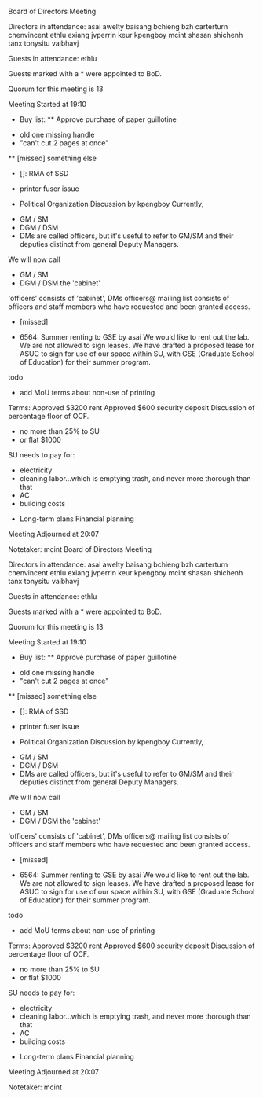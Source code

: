 Board of Directors Meeting

Directors in attendance:
asai
awelty
baisang
bchieng
bzh
carterturn
chenvincent
ethlu
exiang
jvperrin
keur
kpengboy
mcint
shasan
shichenh
tanx
tonysitu
vaibhavj

Guests in attendance:
ethlu

Guests marked with a * were appointed to BoD.

Quorum for this meeting is 13

Meeting Started at 19:10
* Buy list:
** Approve purchase of paper guillotine
- old one missing handle
- "can't cut 2 pages at once"

** [missed] something else

* []: RMA of SSD

* printer fuser issue


* Political Organization Discussion
by kpengboy
Currently, 
- GM / SM
- DGM / DSM
- DMs
are called officers, but it's useful to refer to GM/SM and their deputies
distinct from general Deputy Managers.

We will now call 
- GM / SM
- DGM / DSM
the 'cabinet'

'officers' consists of 'cabinet', DMs
officers@ mailing list consists of officers and staff members who have
requested and been granted access.

* [missed]

* 6564: Summer renting to GSE
by asai
We would like to rent out the lab.
We are not allowed to sign leases.
We have drafted a proposed lease for ASUC to sign for use of our space
within SU, with GSE (Graduate School of Education) for their summer program.

todo
- add MoU terms about non-use of printing

Terms:
Approved $3200 rent
Approved $600 security deposit
Discussion of percentage floor of OCF.
- no more than 25% to SU
- or flat $1000

SU needs to pay for:
- electricity
- cleaning labor...which is emptying trash, and never more thorough than that
- AC
- building costs

* Long-term plans
Financial planning

Meeting Adjourned at 20:07

Notetaker: mcint
Board of Directors Meeting

Directors in attendance:
asai
awelty
baisang
bchieng
bzh
carterturn
chenvincent
ethlu
exiang
jvperrin
keur
kpengboy
mcint
shasan
shichenh
tanx
tonysitu
vaibhavj

Guests in attendance:
ethlu

Guests marked with a * were appointed to BoD.

Quorum for this meeting is 13

Meeting Started at 19:10
* Buy list:
** Approve purchase of paper guillotine
- old one missing handle
- "can't cut 2 pages at once"

** [missed] something else

* []: RMA of SSD

* printer fuser issue


* Political Organization Discussion
by kpengboy
Currently, 
- GM / SM
- DGM / DSM
- DMs
are called officers, but it's useful to refer to GM/SM and their deputies
distinct from general Deputy Managers.

We will now call 
- GM / SM
- DGM / DSM
the 'cabinet'

'officers' consists of 'cabinet', DMs
officers@ mailing list consists of officers and staff members who have
requested and been granted access.

* [missed]

* 6564: Summer renting to GSE
by asai
We would like to rent out the lab.
We are not allowed to sign leases.
We have drafted a proposed lease for ASUC to sign for use of our space
within SU, with GSE (Graduate School of Education) for their summer program.

todo
- add MoU terms about non-use of printing

Terms:
Approved $3200 rent
Approved $600 security deposit
Discussion of percentage floor of OCF.
- no more than 25% to SU
- or flat $1000

SU needs to pay for:
- electricity
- cleaning labor...which is emptying trash, and never more thorough than that
- AC
- building costs

* Long-term plans
Financial planning

Meeting Adjourned at 20:07

Notetaker: mcint
